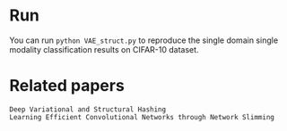 # Run

You can run `python VAE_struct.py` to reproduce the single domain single modality classification results on CIFAR-10 dataset.

# Related papers

`Deep Variational and Structural Hashing`<br>
`Learning Efficient Convolutional Networks through Network Slimming`
